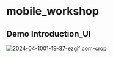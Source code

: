 ﻿# mobile_workshop


## Demo Introduction_UI

![2024-04-1001-19-37-ezgif com-crop](https://github.com/MhdAmir/mobile_workshop/assets/113128270/e0b28fb2-2229-4cdf-960a-6db9a288799b)
